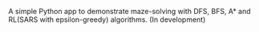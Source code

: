 A simple Python app to demonstrate maze-solving with DFS, BFS, A\* and RL(SARS with epsilon-greedy) algorithms. (In development)
